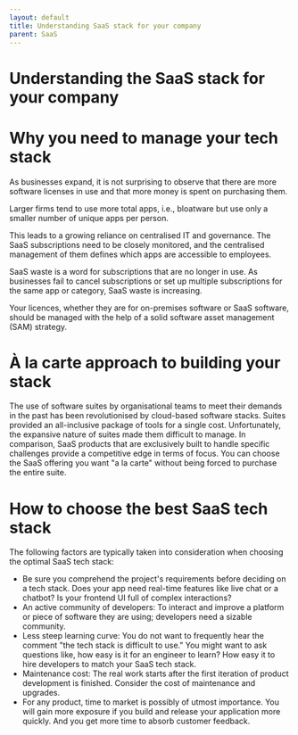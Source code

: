 ```yaml
---
layout: default
title: Understanding SaaS stack for your company
parent: SaaS
---
```


# Understanding the SaaS stack for your company

# Why you need to manage your tech stack

As businesses expand, it is not surprising to observe that there are more software licenses in use and that more money is spent on purchasing them.

Larger firms tend to use more total apps, i.e., bloatware but use only a smaller number of unique apps per person.

This leads to a growing reliance on centralised IT and governance. The SaaS subscriptions need to be closely monitored, and the centralised management of them defines which apps are accessible to employees.

SaaS waste is a word for subscriptions that are no longer in use. As businesses fail to cancel subscriptions or set up multiple subscriptions for the same app or category, SaaS waste is increasing.

Your licences, whether they are for on-premises software or SaaS software, should be managed with the help of a solid software asset management (SAM) strategy.

# À la carte approach to building your stack

The use of software suites by organisational teams to meet their demands in the past has been revolutionised by cloud-based software stacks. Suites provided an all-inclusive package of tools for a single cost. Unfortunately, the expansive nature of suites made them difficult to manage.  In comparison, SaaS products that are exclusively built to handle specific challenges provide a competitive edge in terms of focus. You can choose the SaaS offering you want "a la carte" without being forced to purchase the entire suite.

# How to choose the best SaaS tech stack

The following factors are typically taken into consideration when choosing the optimal SaaS tech stack:

- Be sure you comprehend the project's requirements before deciding on a tech stack. Does your app need real-time features like live chat or a chatbot? Is your frontend UI full of complex interactions?
- An active community of developers: To interact and improve a platform or piece of software they are using; developers need a sizable community.
- Less steep learning curve: You do not want to frequently hear the comment "the tech stack is difficult to use." You might want to ask questions like, how easy is it for an engineer to learn? How easy it to hire developers to match your SaaS tech stack.
- Maintenance cost: The real work starts after the first iteration of product development is finished. Consider the cost of maintenance and upgrades.
- For any product, time to market is possibly of utmost importance. You will gain more exposure if you build and release your application more quickly. And you get more time to absorb customer feedback.